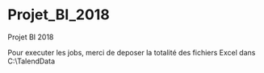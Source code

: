 # Projet_BI_2018
Projet BI 2018

Pour executer les jobs, merci de deposer la totalité des fichiers Excel dans C:\TalendData
